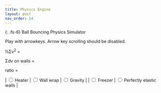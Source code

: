 ```yaml
---
title: Physics Engine
layout: post
nav_order: 14
---
```


{: .fs-6}
Ball Bouncing Physics Simulator

Play with arrowkeys. Arrow key scrolling should be disabled.

½Σv<sup>2</sup> = <span id="sv2"></span>

Σdv on walls = <span id="sdv"></span>

ratio = <span id="ratio"></span>

| <input type="checkbox" id="heater"> Heater | <input type="checkbox" id="wrap"> Wall wrap | <input type="checkbox" id="gravity"> Gravity |
| <input type="checkbox" id="freezer"> Freezer | <input type="checkbox" id="elasticwall"> Perfectly elastic walls |


<canvas id='cscreen' height=1000 width=1000 style="width:100%; height:100%; margin:0"></canvas>

<script type="text/javascript" src="../js/physics.js"></script>

